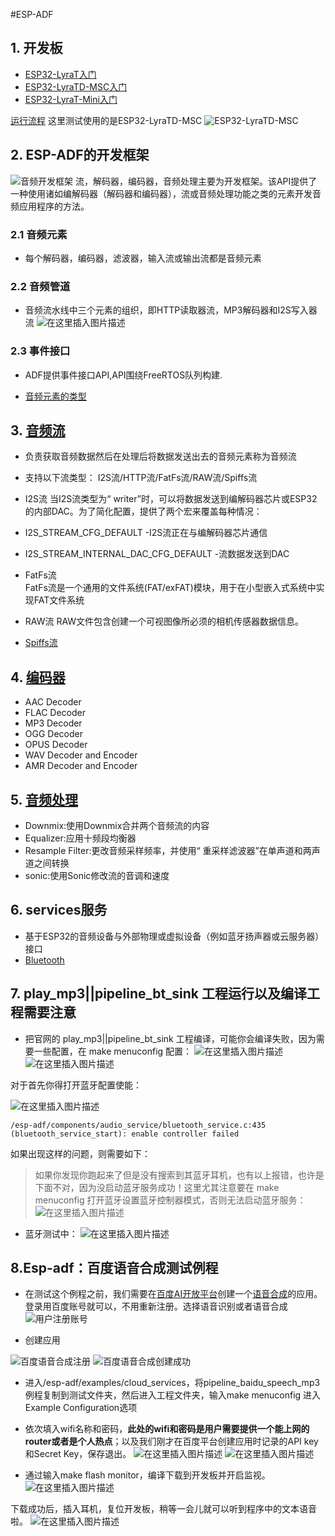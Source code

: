 #ESP-ADF

## 1. 开发板

* [ESP32-LyraT入门](https://docs.espressif.com/projects/esp-adf/zh_CN/latest/get-started/get-started-esp32-lyrat.html)	
* [ESP32-LyraTD-MSC入门](https://docs.espressif.com/projects/esp-adf/zh_CN/latest/get-started/get-started-esp32-lyratd-msc.html)	
* [ESP32-LyraT-Mini入门](https://docs.espressif.com/projects/esp-adf/zh_CN/latest/get-started/get-started-esp32-lyrat-mini.html)

[运行流程](https://docs.espressif.com/projects/esp-adf/zh_CN/latest/get-started/index.html)
这里测试使用的是ESP32-LyraTD-MSC
![ESP32-LyraTD-MSC](https://img-blog.csdnimg.cn/20190924174823383.png?x-oss-process=image/watermark,type_ZmFuZ3poZW5naGVpdGk,shadow_10,text_aHR0cHM6Ly9ibG9nLmNzZG4ubmV0L3dlaXhpbl80MzY3NzkzNg==,size_16,color_FFFFFF,t_70)

## 2. ESP-ADF的开发框架
![音频开发框架](https://img-blog.csdnimg.cn/20190924175554118.png?x-oss-process=image/watermark,type_ZmFuZ3poZW5naGVpdGk,shadow_10,text_aHR0cHM6Ly9ibG9nLmNzZG4ubmV0L3dlaXhpbl80MzY3NzkzNg==,size_16,color_FFFFFF,t_70)
流，解码器，编码器，音频处理主要为开发框架。该API提供了一种使用诸如编解码器（解码器和编码器），流或音频处理功能之类的元素开发音频应用程序的方法。

### 2.1 音频元素
* 每个解码器，编码器，滤波器，输入流或输出流都是音频元素

### 2.2 音频管道
* 音频流水线中三个元素的组织，即HTTP读取器流，MP3解码器和I2S写入器流
![在这里插入图片描述](https://img-blog.csdnimg.cn/20190924180327166.png)

### 2.3 事件接口

* ADF提供事件接口API,API围绕FreeRTOS队列构建.

* [音频元素的类型](https://docs.espressif.com/projects/esp-adf/zh_CN/latest/api-reference/framework/audio_common.html)

## 3. [音频流](https://docs.espressif.com/projects/esp-adf/zh_CN/latest/api-reference/streams/index.html) 
* 负责获取音频数据然后在处理后将数据发送出去的音频元素称为音频流
* 支持以下流类型：
I2S流/HTTP流/FatFs流/RAW流/Spiffs流

* I2S流
当I2S流类型为“ writer”时，可以将数据发送到编解码器芯片或ESP32的内部DAC。为了简化配置，提供了两个宏来覆盖每种情况：

* I2S_STREAM_CFG_DEFAULT                -I2S流正在与编解码器芯片通信
* I2S_STREAM_INTERNAL_DAC_CFG_DEFAULT   -流数据发送到DAC

* FatFs流  
FatFs流是一个通用的文件系统(FAT/exFAT)模块，用于在小型嵌入式系统中实现FAT文件系统

* RAW流
RAW文件包含创建一个可视图像所必须的相机传感器数据信息。

* [Spiffs流](https://blog.csdn.net/weixin_34364135/article/details/89658525)

## 4. [编码器](https://docs.espressif.com/projects/esp-adf/zh_CN/latest/api-reference/codecs/index.html)
* AAC Decoder
* FLAC Decoder
* MP3 Decoder
* OGG Decoder
* OPUS Decoder
* WAV Decoder and Encoder
* AMR Decoder and Encoder

## 5. [音频处理](https://docs.espressif.com/projects/esp-adf/zh_CN/latest/api-reference/audio-processing/index.html)

* Downmix:使用Downmix合并两个音频流的内容
* Equalizer:应用十频段均衡器
* Resample Filter:更改音频采样频率，并使用“ 重采样滤波器”在单声道和两声道之间转换
* sonic:使用Sonic修改流的音调和速度

## 6. services服务
* 基于ESP32的音频设备与外部物理或虚拟设备（例如蓝牙扬声器或云服务器）接口
* [Bluetooth](https://docs.espressif.com/projects/esp-adf/zh_CN/latest/api-reference/services/bluetooth_service.html)

## 7. play_mp3||pipeline_bt_sink 工程运行以及编译工程需要注意
* 把官网的 play_mp3||pipeline_bt_sink 工程编译，可能你会编译失败，因为需要一些配置，在 make menuconfig 配置：
![在这里插入图片描述](https://img-blog.csdnimg.cn/20190925154246349.png?x-oss-process=image/watermark,type_ZmFuZ3poZW5naGVpdGk,shadow_10,text_aHR0cHM6Ly9ibG9nLmNzZG4ubmV0L3dlaXhpbl80MzY3NzkzNg==,size_16,color_FFFFFF,t_70)
![在这里插入图片描述](https://img-blog.csdnimg.cn/20190925154335388.png?x-oss-process=image/watermark,type_ZmFuZ3poZW5naGVpdGk,shadow_10,text_aHR0cHM6Ly9ibG9nLmNzZG4ubmV0L3dlaXhpbl80MzY3NzkzNg==,size_16,color_FFFFFF,t_70)

对于首先你得打开蓝牙配置使能：

![在这里插入图片描述](https://img-blog.csdnimg.cn/20190925154321525.png?x-oss-process=image/watermark,type_ZmFuZ3poZW5naGVpdGk,shadow_10,text_aHR0cHM6Ly9ibG9nLmNzZG4ubmV0L3dlaXhpbl80MzY3NzkzNg==,size_16,color_FFFFFF,t_70)

```
/esp-adf/components/audio_service/bluetooth_service.c:435 (bluetooth_service_start): enable controller failed
```
如果出现这样的问题，则需要如下：
>如果你发现你跑起来了但是没有搜索到其蓝牙耳机，也有以上报错，也许是下面不对，因为没启动蓝牙服务成功！这里尤其注意要在 make menuconfig 打开蓝牙设置蓝牙控制器模式，否则无法启动蓝牙服务：
![在这里插入图片描述](https://img-blog.csdnimg.cn/20190925154335388.png?x-oss-process=image/watermark,type_ZmFuZ3poZW5naGVpdGk,shadow_10,text_aHR0cHM6Ly9ibG9nLmNzZG4ubmV0L3dlaXhpbl80MzY3NzkzNg==,size_16,color_FFFFFF,t_70)

* 蓝牙测试中：
![在这里插入图片描述](https://img-blog.csdnimg.cn/2019092519442279.png?x-oss-process=image/watermark,type_ZmFuZ3poZW5naGVpdGk,shadow_10,text_aHR0cHM6Ly9ibG9nLmNzZG4ubmV0L3dlaXhpbl80MzY3NzkzNg==,size_16,color_FFFFFF,t_70)

## 8.Esp-adf：百度语音合成测试例程
* 在测试这个例程之前，我们需要在[百度AI开放平台](https://ai.baidu.com/)创建一个[语音合成](https://ai.baidu.com/tech/speech/tts)的应用。登录用百度账号就可以，不用重新注册。选择语音识别或者语音合成
![用户注册账号](https://img-blog.csdnimg.cn/20190925163733187.png?x-oss-process=image/watermark,type_ZmFuZ3poZW5naGVpdGk,shadow_10,text_aHR0cHM6Ly9ibG9nLmNzZG4ubmV0L3dlaXhpbl80MzY3NzkzNg==,size_16,color_FFFFFF,t_70)

* 创建应用

![百度语音合成注册](https://img-blog.csdnimg.cn/20190925163752700.png?x-oss-process=image/watermark,type_ZmFuZ3poZW5naGVpdGk,shadow_10,text_aHR0cHM6Ly9ibG9nLmNzZG4ubmV0L3dlaXhpbl80MzY3NzkzNg==,size_16,color_FFFFFF,t_70)
![百度语音合成创建成功](https://img-blog.csdnimg.cn/20190925163810439.png?x-oss-process=image/watermark,type_ZmFuZ3poZW5naGVpdGk,shadow_10,text_aHR0cHM6Ly9ibG9nLmNzZG4ubmV0L3dlaXhpbl80MzY3NzkzNg==,size_16,color_FFFFFF,t_70)

* 进入/esp-adf/examples/cloud_services，将pipeline_baidu_speech_mp3例程复制到测试文件夹，然后进入工程文件夹，输入make menuconfig 进入Example Configuration选项
* 依次填入wifi名称和密码，**此处的wifi和密码是用户需要提供一个能上网的router或者是个人热点**；以及我们刚才在百度平台创建应用时记录的API key和Secret Key，保存退出。
![在这里插入图片描述](https://img-blog.csdnimg.cn/20190925154246349.png?x-oss-process=image/watermark,type_ZmFuZ3poZW5naGVpdGk,shadow_10,text_aHR0cHM6Ly9ibG9nLmNzZG4ubmV0L3dlaXhpbl80MzY3NzkzNg==,size_16,color_FFFFFF,t_70)
![在这里插入图片描述](https://img-blog.csdnimg.cn/20190925163840654.png?x-oss-process=image/watermark,type_ZmFuZ3poZW5naGVpdGk,shadow_10,text_aHR0cHM6Ly9ibG9nLmNzZG4ubmV0L3dlaXhpbl80MzY3NzkzNg==,size_16,color_FFFFFF,t_70)

* 通过输入make flash monitor，编译下载到开发板并开启监视。
![在这里插入图片描述](https://img-blog.csdnimg.cn/20190925163858423.png)

下载成功后，插入耳机，复位开发板，稍等一会儿就可以听到程序中的文本语音啦。
![在这里插入图片描述](https://img-blog.csdnimg.cn/2019092516391313.png?x-oss-process=image/watermark,type_ZmFuZ3poZW5naGVpdGk,shadow_10,text_aHR0cHM6Ly9ibG9nLmNzZG4ubmV0L3dlaXhpbl80MzY3NzkzNg==,size_16,color_FFFFFF,t_70)